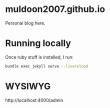 # muldoon2007.github.io
Personal blog here.

# Running locally
Once ruby stuff is installed, I run:

``` bash
bundle exec jekyll serve --livereload
```

# WYSIWYG

http://localhost:4000/admin
